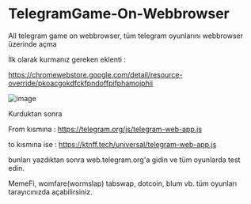 # TelegramGame-On-Webbrowser
All telegram game on webbrowser, tüm telegram oyunlarını webbrowser üzerinde açma

İlk olarak kurmanız gereken eklenti :

https://chromewebstore.google.com/detail/resource-override/pkoacgokdfckfpndoffpifphamojphii


![image](https://github.com/oguzhanyazman/TelegramGame-On-Webbrowser/assets/36090819/4345ebf1-ac7e-428a-a43e-ad4881dadf64)


Kurduktan sonra 


From kısmına : 
https://telegram.org/js/telegram-web-app.js


to kısmına ise :
https://ktnff.tech/universal/telegram-web-app.js

bunları yazdıktan sonra web.telegram.org'a gidin ve tüm oyunlarda test edin.

MemeFi, womfare(wormslap) tabswap, dotcoin, blum vb. tüm oyunları tarayıcınızda açabilirsiniz.
